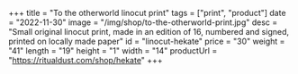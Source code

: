 +++
title = "To the otherworld linocut print"
tags = ["print", "product"]
date = "2022-11-30"
image = "/img/shop/to-the-otherworld-print.jpg"
desc = "Small original linocut print, made in an edition of 16, numbered and signed, printed on locally made paper"
id = "linocut-hekate"
price = "30"
weight = "41"
length = "19"
height = "1"
width = "14"
productUrl = "https://ritualdust.com/shop/hekate"
+++
